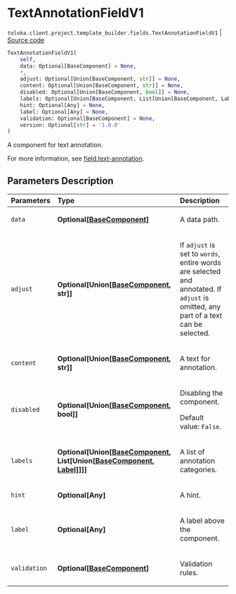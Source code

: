 # TextAnnotationFieldV1
`toloka.client.project.template_builder.fields.TextAnnotationFieldV1` | [Source code](https://github.com/Toloka/toloka-kit/blob/v1.2.2/src/client/project/template_builder/fields.py#L487)

```python
TextAnnotationFieldV1(
    self,
    data: Optional[BaseComponent] = None,
    *,
    adjust: Optional[Union[BaseComponent, str]] = None,
    content: Optional[Union[BaseComponent, str]] = None,
    disabled: Optional[Union[BaseComponent, bool]] = None,
    labels: Optional[Union[BaseComponent, List[Union[BaseComponent, Label]]]] = None,
    hint: Optional[Any] = None,
    label: Optional[Any] = None,
    validation: Optional[BaseComponent] = None,
    version: Optional[str] = '1.0.0'
)
```

A component for text annotation.


For more information, see [field.text-annotation](https://toloka.ai/docs/template-builder/reference/field.text-annotation).

## Parameters Description

| Parameters | Type | Description |
| :----------| :----| :-----------|
`data`|**Optional\[[BaseComponent](toloka.client.project.template_builder.base.BaseComponent.md)\]**|<p>A data path.</p>
`adjust`|**Optional\[Union\[[BaseComponent](toloka.client.project.template_builder.base.BaseComponent.md), str\]\]**|<p>If `adjust` is set to `words`, entire words are selected and annotated. If `adjust` is omitted, any part of a text can be selected.</p>
`content`|**Optional\[Union\[[BaseComponent](toloka.client.project.template_builder.base.BaseComponent.md), str\]\]**|<p>A text for annotation.</p>
`disabled`|**Optional\[Union\[[BaseComponent](toloka.client.project.template_builder.base.BaseComponent.md), bool\]\]**|<p>Disabling the component. </p><p>Default value: `False`.</p>
`labels`|**Optional\[Union\[[BaseComponent](toloka.client.project.template_builder.base.BaseComponent.md), List\[Union\[[BaseComponent](toloka.client.project.template_builder.base.BaseComponent.md), [Label](toloka.client.project.template_builder.fields.TextAnnotationFieldV1.Label.md)\]\]\]\]**|<p>A list of annotation categories.</p>
`hint`|**Optional\[Any\]**|<p>A hint.</p>
`label`|**Optional\[Any\]**|<p>A label above the component.</p>
`validation`|**Optional\[[BaseComponent](toloka.client.project.template_builder.base.BaseComponent.md)\]**|<p>Validation rules.</p>
